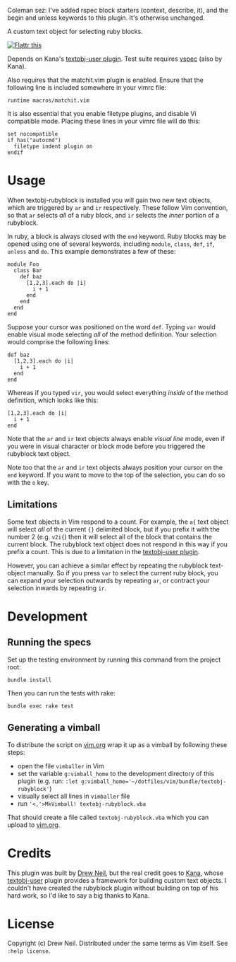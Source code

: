 Coleman sez:
I've added rspec block starters (context, describe, it), and the begin and unless keywords to this plugin.
It's otherwise unchanged.

A custom text object for selecting ruby blocks.

<a href="http://flattr.com/thing/107222/vim-textobj-rubyblock-A-custom-text-object-for-selecting-ruby-blocks" target="_blank">
<img src="http://api.flattr.com/button/flattr-badge-large.png" alt="Flattr this" title="Flattr this" border="0" /></a>

Depends on Kana's [textobj-user plugin][u]. Test suite requires [vspec][] (also by Kana).

Also requires that the matchit.vim plugin is enabled. Ensure that the following line is included somewhere in your vimrc file:

    runtime macros/matchit.vim

It is also essential that you enable filetype plugins, and disable Vi compatible mode. Placing these lines in your vimrc file will do this:

    set nocompatible
    if has("autocmd")
      filetype indent plugin on
    endif

Usage
=====

When textobj-rubyblock is installed you will gain two new text objects, which
are triggered by `ar` and `ir` respectively. These follow Vim convention, so
that `ar` selects _all_ of a ruby block, and `ir` selects the _inner_ portion
of a rubyblock.

In ruby, a block is always closed with the `end` keyword. Ruby blocks may be
opened using one of several keywords, including `module`, `class`, `def`, `if`,
`unless` and `do`. This example demonstrates a few of these:

    module Foo
      class Bar
        def baz
          [1,2,3].each do |i|
            i + 1
          end
        end
      end
    end

Suppose your cursor was positioned on the word `def`. Typing `var` would
enable visual mode selecting _all_ of the method definition. Your selection
would comprise the following lines:

    def baz
      [1,2,3].each do |i|
        i + 1
      end
    end

Whereas if you typed `vir`, you would select everything _inside_ of the method
definition, which looks like this:

    [1,2,3].each do |i|
      i + 1
    end

Note that the `ar` and `ir` text objects always enable _visual line_ mode,
even if you were in visual character or block mode before you triggered the
rubyblock text object.

Note too that the `ar` and `ir` text objects always position your cursor on
the `end` keyword. If you want to move to the top of the selection, you can do
so with the `o` key.

Limitations
-----------

Some text objects in Vim respond to a count. For example, the `a{` text object
will select _all_ of the current `{}` delimited block, but if you prefix it
with the number 2 (e.g. `v2i{`) then it will select all of the block that
contains the current block. The rubyblock text object does not respond in this
way if you prefix a count. This is due to a limitation in the [textobj-user
plugin][u].

However, you can achieve a similar effect by repeating the rubyblock
text-object manually. So if you press `var` to select the current ruby block,
you can expand your selection outwards by repeating `ar`, or contract your
selection inwards by repeating `ir`.

Development
===========

Running the specs
-----------------

Set up the testing environment by running this command from the project root:

    bundle install

Then you can run the tests with rake:

    bundle exec rake test

Generating a vimball
--------------------

To distribute the script on [vim.org][s] wrap it up as a vimball by following these steps:

* open the file `vimballer` in Vim
* set the variable `g:vimball_home` to the development directory of this plugin (e.g. run: `:let g:vimball_home='~/dotfiles/vim/bundle/textobj-rubyblock'`)
* visually select all lines in `vimballer` file
* run `'<,'>MkVimball! textobj-rubyblock.vba`

That should create a file called `textobj-rubyblock.vba` which you can upload to [vim.org][s].

[u]: https://github.com/kana/vim-textobj-user
[vspec]: https://github.com/kana/vim-vspec
[pathogen]: http://www.vim.org/scripts/script.php?script_id=2332
[s]: http://www.vim.org/scripts/index.php

Credits
=======

This plugin was built by [Drew Neil][me], but the real credit goes to [Kana][], whose [textobj-user][kana-git] plugin provides a framework for building custom text objects. I couldn't have created the rubyblock plugin without building on top of his hard work, so I'd like to say a big thanks to Kana.

License
=======

Copyright (c) Drew Neil. Distributed under the same terms as Vim itself. See `:help license`.

[Kana]: http://whileimautomaton.net/
[textobj-user]: http://www.vim.org/scripts/script.php?script_id=2100
[kana-git]: https://github.com/kana/vim-textobj-user
[me]: http://drewneil.com

